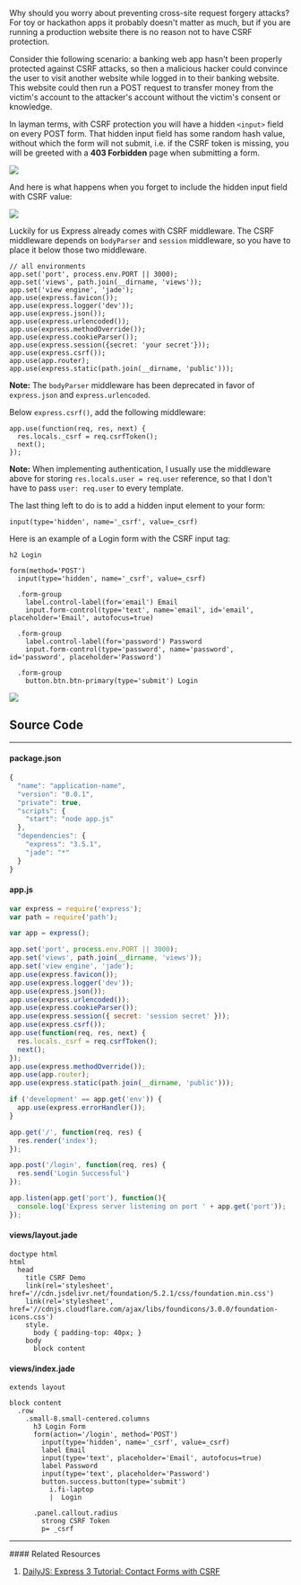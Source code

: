 Why should you worry about preventing cross-site request forgery attacks? For toy
or hackathon apps it probably doesn't matter as much, but if you are running a
production website there is no reason not to have CSRF protection.

Consider thie following scenario: a banking web app hasn't been properly
protected against CSRF attacks, so then a malicious hacker could convince
the user to visit another website while logged
in to their banking website. This website could then run a POST request
to transfer money from the victim's account to the attacker's account
without the victim's consent or knowledge.

In layman terms, with CSRF protection you will have a hidden `<input>` field
on every POST form. That hidden input field has some random hash value, without
which the form will not submit, i.e. if the CSRF token is missing, you will
be greeted with a **403 Forbidden** page when submitting a form.

![](images/backend/intermediate/csrf-protection-with-express-1.png)

And here is what happens when you forget to include the hidden input field with
CSRF value:

![](images/backend/intermediate/csrf-protection-with-express-2.png)

Luckily for us Express already comes with CSRF middleware. The CSRF middleware
depends on `bodyParser` and `session` middleware, so you have to place it below
those two middleware.

```
// all environments
app.set('port', process.env.PORT || 3000);
app.set('views', path.join(__dirname, 'views'));
app.set('view engine', 'jade');
app.use(express.favicon());
app.use(express.logger('dev'));
app.use(express.json());
app.use(express.urlencoded());
app.use(express.methodOverride());
app.use(express.cookieParser());
app.use(express.session({secret: 'your secret'}));
app.use(express.csrf());
app.use(app.router);
app.use(express.static(path.join(__dirname, 'public')));
```

**Note:** The `bodyParser` middleware has been deprecated in favor of `express.json` and
`express.urlencoded`.

Below `express.csrf()`, add the following middleware:

```
app.use(function(req, res, next) {
  res.locals._csrf = req.csrfToken();
  next();
});
```

**Note:** When implementing authentication, I usually use the middleware above
for storing `res.locals.user = req.user` reference, so that I don't have
to pass `user: req.user` to every template.

The last thing left to do is to add a hidden input element to your form:

```
input(type='hidden', name='_csrf', value=_csrf)
```

Here is an example of a Login form with the CSRF input tag:

```jade
h2 Login

form(method='POST')
  input(type='hidden', name='_csrf', value=_csrf)

  .form-group
    label.control-label(for='email') Email
    input.form-control(type='text', name='email', id='email', placeholder='Email', autofocus=true)

  .form-group
    label.control-label(for='password') Password
    input.form-control(type='password', name='password', id='password', placeholder='Password')

  .form-group
    button.btn.btn-primary(type='submit') Login
```

![](images/backend/intermediate/csrf-protection-with-express-3.png)

## Source Code
<hr>

#### package.json
```javascript
{
  "name": "application-name",
  "version": "0.0.1",
  "private": true,
  "scripts": {
    "start": "node app.js"
  },
  "dependencies": {
    "express": "3.5.1",
    "jade": "*"
  }
}
```

#### app.js
```javascript
var express = require('express');
var path = require('path');

var app = express();

app.set('port', process.env.PORT || 3000);
app.set('views', path.join(__dirname, 'views'));
app.set('view engine', 'jade');
app.use(express.favicon());
app.use(express.logger('dev'));
app.use(express.json());
app.use(express.urlencoded());
app.use(express.cookieParser());
app.use(express.session({ secret: 'session secret' }));
app.use(express.csrf());
app.use(function(req, res, next) {
  res.locals._csrf = req.csrfToken();
  next();
});
app.use(express.methodOverride());
app.use(app.router);
app.use(express.static(path.join(__dirname, 'public')));

if ('development' == app.get('env')) {
  app.use(express.errorHandler());
}

app.get('/', function(req, res) {
  res.render('index');
});

app.post('/login', function(req, res) {
  res.send('Login Successful')
});

app.listen(app.get('port'), function(){
  console.log('Express server listening on port ' + app.get('port'));
});
```

#### views/layout.jade

```jade
doctype html
html
  head
    title CSRF Demo
    link(rel='stylesheet', href='//cdn.jsdelivr.net/foundation/5.2.1/css/foundation.min.css')
    link(rel='stylesheet', href='//cdnjs.cloudflare.com/ajax/libs/foundicons/3.0.0/foundation-icons.css')
    style.
      body { padding-top: 40px; }
    body
      block content
```

#### views/index.jade
```jade
extends layout

block content
  .row
    .small-8.small-centered.columns
      h3 Login Form
      form(action='/login', method='POST')
        input(type='hidden', name='_csrf', value=_csrf)
        label Email
        input(type='text', placeholder='Email', autofocus=true)
        label Password
        input(type='text', placeholder='Password')
        button.success.button(type='submit')
          i.fi-laptop
          |  Login

      .panel.callout.radius
        strong CSRF Token
        p= _csrf
```

<hr>
#### <i class="fa fa-lightbulb-o text-danger"></i> Related Resources

1. [DailyJS: Express 3 Tutorial: Contact Forms with CSRF](http://dailyjs.com/2012/09/13/express-3-csrf-tutorial/)
